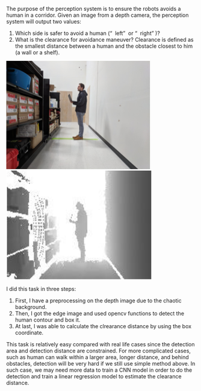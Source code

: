 

The purpose of the perception system is to ensure the robots avoids a human in a corridor. Given an image from a depth camera, the perception system will output two values: 

1) Which side is safer to avoid a human (“ ​ left” ​  or “ ​ right” ​ )? 
2) What is the clearance for avoidance maneuver? Clearance is defined as the smallest distance between a human and the obstacle closest to him (a wall or a shelf).

![RGB image](./rgb.png?raw=true ("RGB image")) ![depth image](./depth.png?raw=true ("Depth image[robot observation]"))

I did this task in three steps:

1. First, I have a preprocessing on the depth image due to the chaotic background.
2. Then, I got the edge image and used opencv functions to detect the human contour and box it.
3. At last, I was able to calculate the clrearance distance by using the box coordinate.

This task is relatively easy compared with real life cases since the detection area and detection distance are constrained. For more complicated cases, such as human can walk within a larger area, longer distance, and behind obstacles, detection will be very hard if we still use simple method above. In such case, we may need more data to train a CNN model in order to do the detection and train a linear regression model to estimate the clearance distance.
